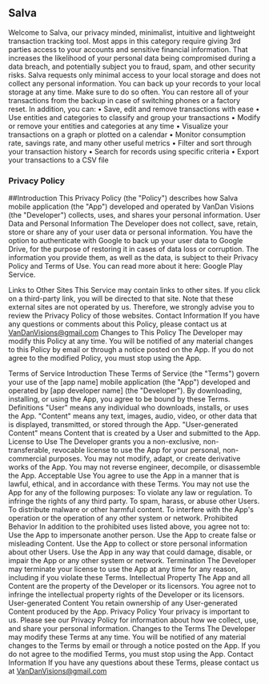 ## Salva
Welcome to Salva, our privacy minded, minimalist, intuitive and lightweight transaction tracking tool.
Most apps in this category require giving 3rd parties access to your accounts and sensitive financial information. That increases the likelihood of your personal data being compromised during a data breach, and potentially subject you to fraud, spam, and other security risks. Salva requests only minimal access to your local storage and does not collect any personal information.
You can back up your records to your local storage at any time. Make sure to do so often. You can restore all of your transactions from the backup in case of switching phones or a factory reset.
In addition, you can:
• Save, edit and remove transactions with ease
• Use entities and categories to classify and group your transactions
• Modify or remove your entities and categories at any time
• Visualize your transactions on a graph or plotted on a calendar
• Monitor consumption rate, savings rate, and many other useful metrics
• Filter and sort through your transaction history
• Search for records using specific criteria
• Export your transactions to a CSV file








### Privacy Policy
##Introduction
This Privacy Policy (the "Policy") describes how Salva mobile application (the "App") developed and operated by VanDan Visions (the "Developer") collects, uses, and shares your personal information.
User Data and Personal Information
The Developer does not collect, save, retain, store or share any of your user data or personal information. You have the option to authenticate with Google to back up your user data to Google Drive, for the purpose of restoring it in cases of data loss or corruption. The information you provide them, as well as the data, is subject to their Privacy Policy and Terms of Use. You can read more about it here: Google Play Service.

Links to Other Sites
This Service may contain links to other sites. If you click on a third-party link, you will be directed to that site. Note that these external sites are not operated by us. Therefore, we strongly advise you to review the Privacy Policy of those websites.
Contact Information
If you have any questions or comments about this Policy, please contact us at VanDanVisions@gmail.com
Changes to This Policy
The Developer may modify this Policy at any time. You will be notified of any material changes to this Policy by email or through a notice posted on the App. If you do not agree to the modified Policy, you must stop using the App.






Terms of Service
Introduction
These Terms of Service (the "Terms") govern your use of the [app name] mobile application (the "App") developed and operated by [app developer name] (the "Developer"). By downloading, installing, or using the App, you agree to be bound by these Terms.
Definitions
"User" means any individual who downloads, installs, or uses the App. "Content" means any text, images, audio, video, or other data that is displayed, transmitted, or stored through the App. "User-generated Content" means Content that is created by a User and submitted to the App.
License to Use
The Developer grants you a non-exclusive, non-transferable, revocable license to use the App for your personal, non-commercial purposes. You may not modify, adapt, or create derivative works of the App. You may not reverse engineer, decompile, or disassemble the App.
Acceptable Use
You agree to use the App in a manner that is lawful, ethical, and in accordance with these Terms. You may not use the App for any of the following purposes:
To violate any law or regulation.
To infringe the rights of any third party.
To spam, harass, or abuse other Users.
To distribute malware or other harmful content.
To interfere with the App's operation or the operation of any other system or network.
Prohibited Behavior
In addition to the prohibited uses listed above, you agree not to:
Use the App to impersonate another person.
Use the App to create false or misleading Content.
Use the App to collect or store personal information about other Users.
Use the App in any way that could damage, disable, or impair the App or any other system or network.
Termination
The Developer may terminate your license to use the App at any time for any reason, including if you violate these Terms.
Intellectual Property
The App and all Content are the property of the Developer or its licensors. You agree not to infringe the intellectual property rights of the Developer or its licensors.
User-generated Content
You retain ownership of any User-generated Content produced by the App.
Privacy Policy
Your privacy is important to us. Please see our Privacy Policy for information about how we collect, use, and share your personal information.
Changes to the Terms
The Developer may modify these Terms at any time. You will be notified of any material changes to the Terms by email or through a notice posted on the App. If you do not agree to the modified Terms, you must stop using the App.
Contact Information
If you have any questions about these Terms, please contact us at VanDanVisions@gmail.com
